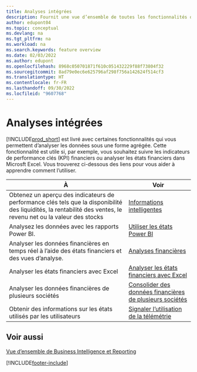 ```yaml
---
title: Analyses intégrées
description: Fournit une vue d’ensemble de toutes les fonctionnalités qui prennent en charge les tâches dans le produit Business Central.
author: edupont04
ms.topic: conceptual
ms.devlang: na
ms.tgt_pltfrm: na
ms.workload: na
ms.search.keywords: feature overview
ms.date: 02/03/2022
ms.author: edupont
ms.openlocfilehash: 8968c050701871f610c051432229f88f73804f32
ms.sourcegitcommit: 8ad79e0ec6e625796af298f756a142624f514cf3
ms.translationtype: HT
ms.contentlocale: fr-FR
ms.lasthandoff: 09/30/2022
ms.locfileid: "9607768"
---
```

# <a name="built-in-analytics"></a>Analyses intégrées

[!INCLUDE[prod_short](includes/prod_short.md)] est livré avec certaines fonctionnalités qui vous permettent d’analyser les données sous une forme agrégée. Cette fonctionnalité est utile si, par exemple, vous souhaitez suivre les indicateurs de performance clés (KPI) financiers ou analyser les états financiers dans Microsft Excel. Vous trouverez ci-dessous des liens pour vous aider à apprendre comment l’utiliser.

| À | Voir |
| --- | --- |
|Obtenez un aperçu des indicateurs de performance clés tels que la disponibilité des liquidités, la rentabilité des ventes, le revenu net ou la valeur des stocks | [Informations intelligentes](about-intelligent-cloud.md) |
|Analysez les données avec les rapports Power BI. | [Utiliser les états Power BI](across-working-with-powerbi.md) |
|Analyser les données financières en temps réel à l’aide des états financiers et des vues d’analyse.| [Analyses financières](bi.md) |
|Analyser les états financiers avec Excel | [Analyser les états financiers avec Excel](finance-analyze-excel.md) |
|Analyser les données financières de plusieurs sociétés | [Consolider des données financières de plusieurs sociétés](finance-consolidated-company-reporting.md) |
|Obtenir des informations sur les états utilisés par les utilisateurs| [Signaler l’utilisation de la télémétrie](/dynamics365/business-central/dev-itpro/administration/telemetry-reports-trace)|

## <a name="see-also"></a>Voir aussi

[Vue d’ensemble de Business Intelligence et Reporting](reports-use-reports.md)

[!INCLUDE[footer-include](includes/footer-banner.md)]
